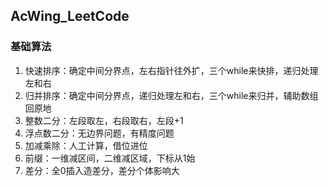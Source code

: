 ## AcWing_LeetCode
### 基础算法
1. 快速排序：确定中间分界点，左右指针往外扩，三个while来快排，递归处理左和右
3. 归并排序：确定中间分界点，递归处理左和右，三个while来归并，辅助数组回原地
5. 整数二分：左段取左，右段取右，左段+1
6. 浮点数二分：无边界问题，有精度问题
7. 加减乘除：人工计算，借位进位
8. 前缀：一维减区间，二维减区域，下标从1始
9. 差分：全0插入造差分，差分个体影响大
